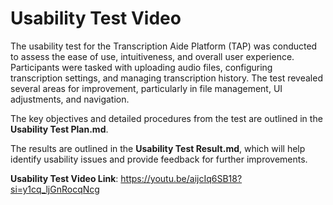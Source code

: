 # **Usability Test Video**

The usability test for the Transcription Aide Platform (TAP) was conducted to assess the ease of use, intuitiveness, and overall user experience. Participants were tasked with uploading audio files, configuring transcription settings, and managing transcription history. The test revealed several areas for improvement, particularly in file management, UI adjustments, and navigation.

The key objectives and detailed procedures from the test are outlined in the **Usability Test Plan.md**.

The results are outlined in the **Usability Test Result.md**, which will help identify usability issues and provide feedback for further improvements.


**Usability Test Video Link**: https://youtu.be/aijcIq6SB18?si=y1cq_ljGnRocqNcg